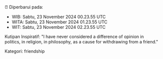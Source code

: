 ⏰ Diperbarui pada:
- WIB: Sabtu, 23 November 2024 00.23.55 UTC
- WITA: Sabtu, 23 November 2024 01.23.55 UTC
- WIT: Sabtu, 23 November 2024 02.23.55 UTC

Kutipan Inspiratif:
"I have never considered a difference of opinion in politics, in religion, in philosophy, as a cause for withdrawing from a friend."


Kategori: friendship

